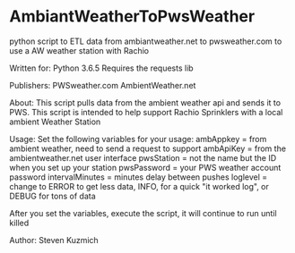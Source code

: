 # AmbiantWeatherToPwsWeather
python script to ETL data from ambiantweather.net to pwsweather.com to use a AW weather station with Rachio

Written for:
Python 3.6.5
Requires the requests lib

Publishers:
PWSweather.com 
AmbientWeather.net

About:
This script pulls data from the ambient weather api and sends it to PWS.
This script is intended to help support Rachio Sprinklers with a local ambient Weather Station

Usage:
Set the following variables for your usage:
ambAppkey = from ambient weather, need to send a request to support
ambApiKey = from the ambientweather.net user interface
pwsStation = not the name but the ID when you set up your station
pwsPassword = your PWS weather account password
intervalMinutes = minutes delay between pushes
loglevel = change to ERROR to get less data, INFO, for a quick "it worked log", or DEBUG for tons of data

After you set the variables, execute the script, it will continue to run until killed

Author:
Steven Kuzmich
